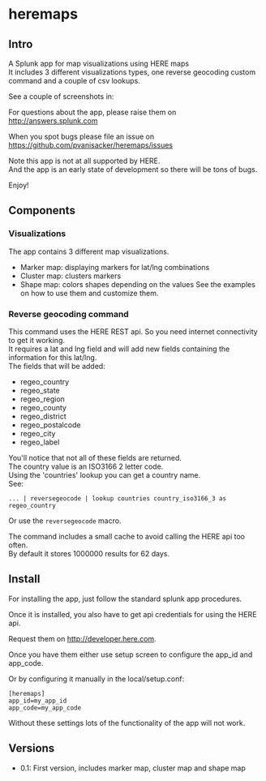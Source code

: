 # heremaps


## Intro


A Splunk app for map visualizations using HERE maps  
It includes 3 different visualizations types, one reverse geocoding custom command and a couple of csv lookups.

See a couple of screenshots in:

For questions about the app, please raise them on http://answers.splunk.com

When you spot bugs please file an issue on https://github.com/pvanisacker/heremaps/issues

Note this app is not at all supported by HERE.  
And the app is an early state of development so there will be tons of bugs.

Enjoy!

## Components


### Visualizations

The app contains 3 different map visualizations.
   * Marker map: displaying markers for lat/lng combinations
   * Cluster map: clusters markers
   * Shape map: colors shapes depending on the values
See the examples on how to use them and customize them.

### Reverse geocoding command

This command uses the HERE REST api. So you need internet connectivity to get it working.  
It requires a lat and lng field and will add new fields containing the information for this lat/lng.  
The fields that will be added:
  * regeo_country
  * regeo_state
  * regeo_region
  * regeo_county
  * regeo_district
  * regeo_postalcode
  * regeo_city
  * regeo_label

You'll notice that not all of these fields are returned.  
The country value is an ISO3166 2 letter code.  
Using the 'countries' lookup you can get a country name.  
See:
<pre><code>... | reversegeocode | lookup countries country_iso3166_3 as regeo_country</code></pre>
Or use the `reversegeocode` macro.

The command includes a small cache to avoid calling the HERE api too often.  
By default it stores 1000000 results for 62 days.

## Install

For installing the app, just follow the standard splunk app procedures.

Once it is installed, you also have to get api credentials for using the HERE api.

Request them on http://developer.here.com.

Once you have them either use setup screen to configure the app_id and app_code.

Or by configuring it manually in the local/setup.conf:
<pre><code>[heremaps]
app_id=my_app_id
app_code=my_app_code
</code></pre>

Without these settings lots of the functionality of the app will not work.


## Versions
   * 0.1: First version, includes marker map, cluster map and shape map
